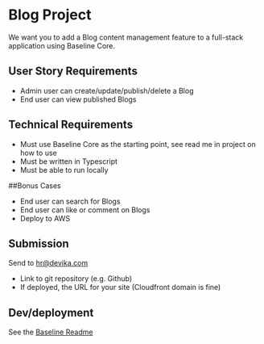 # Blog Project

We want you to add a Blog content management feature to a full-stack application using Baseline Core.

## User Story Requirements

- Admin user can create/update/publish/delete a Blog
- End user can view published Blogs

## Technical Requirements

- Must use Baseline Core as the starting point, see read me in project on how to use
- Must be written in Typescript
- Must be able to run locally

##Bonus Cases

- End user can search for Blogs
- End user can like or comment on Blogs
- Deploy to AWS

## Submission

Send to [hr@devika.com](mailto:hr@devika.com)

- Link to git repository (e.g. Github)
- If deployed, the URL for your site (Cloudfront domain is fine)

## Dev/deployment

See the [Baseline Readme](./README.baseline.md)
